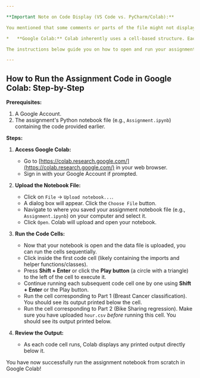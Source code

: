 ```yaml
---

**Important Note on Code Display (VS Code vs. PyCharm/Colab):**

You mentioned that some comments or parts of the file might not display correctly in VS Code compared to PyCharm.

*   **Google Colab:** Colab inherently uses a cell-based structure. Each block of code or text you see in the Colab interface *is* a cell. The notebook file (`.ipynb`) you will upload is already structured into these cells (code and text/markdown). Colab will render these cells correctly, including any markdown formatting (`# %% [markdown]` markers within the code are less relevant here as the structure is defined by the notebook format itself).

The instructions below guide you on how to open and run your assignment notebook in Colab.

---
```


## How to Run the Assignment Code in Google Colab: Step-by-Step

**Prerequisites:**

1.  A Google Account.
2.  The assignment's Python notebook file (e.g., `Assignment.ipynb`) containing the code provided earlier.

**Steps:**

1.  **Access Google Colab:**
    *   Go to [https://colab.research.google.com/](https://colab.research.google.com/) in your web browser.
    *   Sign in with your Google Account if prompted.

2.  **Upload the Notebook File:**
    *   Click on `File` -> `Upload notebook...`.
    *   A dialog box will appear. Click the `Choose File` button.
    *   Navigate to where you saved your assignment notebook file (e.g., `Assignment.ipynb`) on your computer and select it.
    *   Click `Open`. Colab will upload and open your notebook.

3.  **Run the Code Cells:**
    *   Now that your notebook is open and the data file is uploaded, you can run the cells sequentially.
    *   Click inside the first code cell (likely containing the imports and helper functions/classes).
    *   Press **Shift + Enter** or click the **Play button** (a circle with a triangle) to the left of the cell to execute it.
    *   Continue running each subsequent code cell one by one using **Shift + Enter** or the Play button.
    *   Run the cell corresponding to Part 1 (Breast Cancer classification). You should see its output printed below the cell.
    *   Run the cell corresponding to Part 2 (Bike Sharing regression). Make sure you have uploaded `hour.csv` *before* running this cell. You should see its output printed below.

4.  **Review the Output:**
    *   As each code cell runs, Colab displays any printed output directly below it.

You have now successfully run the assignment notebook from scratch in Google Colab!